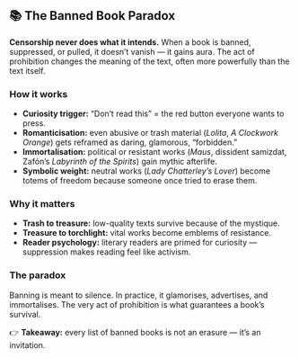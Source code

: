 ## 📚 The Banned Book Paradox

**Censorship never does what it intends.** When a book is banned, suppressed, or pulled, it doesn’t vanish — it gains aura. The act of prohibition changes the meaning of the text, often more powerfully than the text itself.  

### How it works  
- **Curiosity trigger:** “Don’t read this” = the red button everyone wants to press.  
- **Romanticisation:** even abusive or trash material (*Lolita*, *A Clockwork Orange*) gets reframed as daring, glamorous, “forbidden.”  
- **Immortalisation:** political or resistant works (*Maus*, dissident samizdat, Zafón’s *Labyrinth of the Spirits*) gain mythic afterlife.  
- **Symbolic weight:** neutral works (*Lady Chatterley’s Lover*) become totems of freedom because someone once tried to erase them.  

### Why it matters  
- **Trash to treasure:** low-quality texts survive because of the mystique.  
- **Treasure to torchlight:** vital works become emblems of resistance.  
- **Reader psychology:** literary readers are primed for curiosity — suppression makes reading feel like activism.  

### The paradox  
Banning is meant to silence. In practice, it glamorises, advertises, and immortalises. The very act of prohibition is what guarantees a book’s survival.  

👉 **Takeaway:** every list of banned books is not an erasure — it’s an invitation.  
